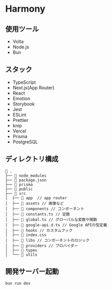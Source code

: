 # Harmony

## 使用ツール
- Volta
- Node.js
- Bun

## スタック
- TypeScript
- Next.js(App Router)
- React
- Emotion
- Storybook
- Jest
- ESLint
- Prettier
- knip
- Vercel
- Prisma
- PostgreSQL

## ディレクトリ構成

```
 .
├──  node_modules
├──  package.json
├──  prisma
├──  public
├──  src
│  ├──  app  // app router
│  ├──  assets // 画像など
│  ├──  components // コンポーネント
│  ├──  constants.ts // 定数
│  ├──  global.ts // グローバルな変数や関数
│  ├──  google-api.d.ts // Google APIの型定義
│  ├──  hooks // カスタムフック
│  ├──  index.css 
│  ├──  libs // コンポーネントのロジック
│  ├──  providers // プロバイダー
│  ├──  types
│  └──  utils
```


## 開発サーバー起動
```bash
bun run dev
```
